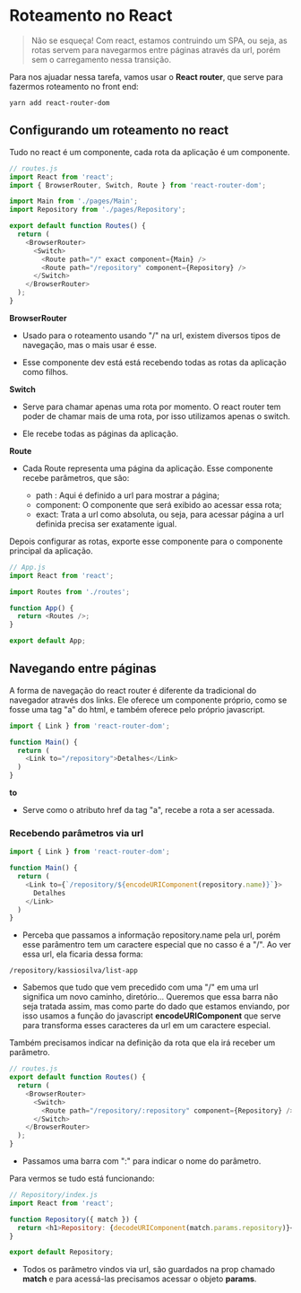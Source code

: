 # Roteamento no React

> Não se esqueça! Com react, estamos contruindo um SPA, ou seja, as rotas servem para navegarmos entre páginas através da url, porém sem o carregamento nessa transição.

Para nos ajuadar nessa tarefa, vamos usar o **React router**, que serve para fazermos roteamento no front end:

```
yarn add react-router-dom
```

## Configurando um roteamento no react

Tudo no react é um componente, cada rota da aplicação é um componente.

```js
// routes.js
import React from 'react';
import { BrowserRouter, Switch, Route } from 'react-router-dom';

import Main from './pages/Main';
import Repository from './pages/Repository';

export default function Routes() {
  return (
    <BrowserRouter>
      <Switch>
        <Route path="/" exact component={Main} />
        <Route path="/repository" component={Repository} />
      </Switch>
    </BrowserRouter>
  );
}
```

**BrowserRouter**

- Usado para o roteamento usando "/" na url, existem diversos tipos de navegação, mas o mais usar é esse.

- Esse componente dev está está recebendo todas as rotas da aplicação como filhos.

**Switch**

- Serve para chamar apenas uma rota por momento. O react router tem poder de chamar mais de uma rota, por isso utilizamos apenas o switch.

- Ele recebe todas as páginas da aplicação.

**Route**

- Cada Route representa uma página da aplicação. Esse componente recebe parâmetros, que são:

  - path : Aqui é definido a url para mostrar a página;
  - component: O componente que será exibido ao acessar essa rota;
  - exact: Trata a url como absoluta, ou seja, para acessar página a url definida precisa ser exatamente igual.

Depois configurar as rotas, exporte esse componente para o componente principal da aplicação.

```js
// App.js
import React from 'react';

import Routes from './routes';

function App() {
  return <Routes />;
}

export default App;
```

## Navegando entre páginas

A forma de navegação do react router é diferente da tradicional do navegador através dos links. Ele oferece um componente próprio, como se fosse uma tag "a" do html, e também oferece pelo próprio javascript.

```js
import { Link } from 'react-router-dom';

function Main() {
  return (
    <Link to="/repository">Detalhes</Link>
  )
}
```

**to**

- Serve como o atributo href da tag "a", recebe a rota a ser acessada.

### Recebendo parâmetros via url

```js
import { Link } from 'react-router-dom';

function Main() {
  return (
    <Link to={`/repository/${encodeURIComponent(repository.name)}`}>
      Detalhes
    </Link>
  )
}
```

- Perceba que passamos a informação repository.name pela url, porém esse parâmentro tem um caractere especial que no casso é a "/". Ao ver essa url, ela ficaria dessa forma:

```
/repository/kassiosilva/list-app
```

- Sabemos que tudo que vem precedido com uma "/" em uma url significa um novo caminho, diretório...
Queremos que essa barra não seja tratada assim, mas como parte do dado que estamos enviando, por isso usamos a função do javascript **encodeURIComponent** que serve para transforma esses caracteres da url em um caractere especial.

Também precisamos indicar na definição da rota que ela irá receber um parâmetro.

```js
// routes.js
export default function Routes() {
  return (
    <BrowserRouter>
      <Switch>
        <Route path="/repository/:repository" component={Repository} />
      </Switch>
    </BrowserRouter>
  );
}
```

- Passamos uma barra com ":" para indicar o nome do parâmetro.

Para vermos se tudo está funcionando:

```js
// Repository/index.js
import React from 'react';

function Repository({ match }) {
  return <h1>Repository: {decodeURIComponent(match.params.repository)}</h1>;
}

export default Repository;
```

- Todos os parâmetro vindos via url, são guardados na prop chamado **match** e para acessá-las precisamos acessar o objeto **params**.
